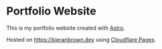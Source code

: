 # Portfolio Website

This is my portfolio website created with [Astro](https://astro.build).

Hosted on <https://kieranbrown.dev> using
[Cloudflare Pages](https://developers.cloudflare.com/pages/framework-guides/deploy-an-astro-site/).
